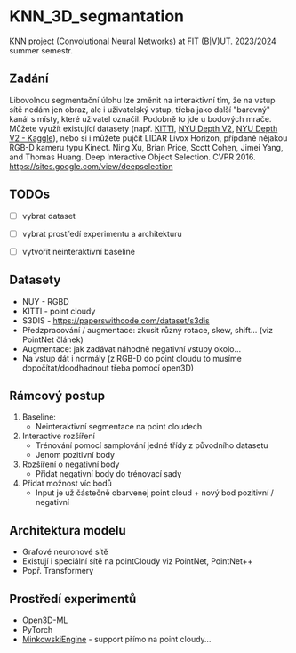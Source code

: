 # KNN_3D_segmantation
KNN project (Convolutional Neural Networks) at FIT (B|V)UT. 2023/2024 summer semestr.

## Zadání

Libovolnou segmentační úlohu lze změnit na interaktivní tím, že na vstup sítě nedám jen obraz, ale i uživatelský vstup, třeba jako další "barevný" kanál s místy, které uživatel označil. Podobně to jde u bodových mrače. Můžete využít existující datasety (např. [KITTI](http://www.cvlibs.net/datasets/kitti/eval_semantics.php), [NYU Depth V2](https://cs.nyu.edu/~silberman/datasets/nyu_depth_v2.html), [NYU Depth V2 - Kaggle](https://www.kaggle.com/datasets/soumikrakshit/nyu-depth-v2)), nebo si i můžete pujčit LIDAR Livox Horizon, přípdaně nějakou RGB-D kameru typu Kinect.
Ning Xu, Brian Price, Scott Cohen, Jimei Yang, and Thomas Huang. Deep Interactive Object Selection. CVPR 2016. https://sites.google.com/view/deepselection


## TODOs
- [ ] vybrat dataset
- [ ] vybrat prostředí experimentu a architekturu
- [ ] vytvořit neinteraktivní baseline


## Datasety

- NUY - RGBD
- KITTI - point cloudy
- S3DIS - https://paperswithcode.com/dataset/s3dis
- Předzpracování / augmentace: zkusit různý rotace, skew, shift… (viz PointNet článek)
- Augmentace: jak zadávat náhodně negativní vstupy okolo…
- Na vstup dát i normály (z RGB-D do point cloudu to musíme dopočítat/doodhadnout třeba pomocí open3D)


## Rámcový postup

1) Baseline:
    - Neinteraktivní segmentace na point cloudech
2) Interactive rozšíření
    - Trénování pomocí samplování jedné třídy z původního datasetu
    - Jenom pozitivní body
3) Rozšíření o negativní body
    - Přidat negativní body do trénovací sady
4) Přidat možnost víc bodů
    - Input je už částečně obarvenej point cloud + nový bod pozitivní / negativní

## Architektura modelu
- Grafové neuronové sítě
- Existují i speciální sítě na pointCloudy viz PointNet, PointNet++
- Popř. Transformery

## Prostředí experimentů
- Open3D-ML
- PyTorch
- [MinkowskiEngine](https://github.com/NVIDIA/MinkowskiEngine) - support přímo na point cloudy…

